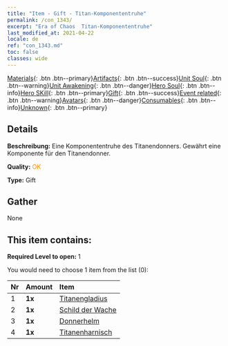 ```yaml
---
title: "Item - Gift - Titan-Komponententruhe"
permalink: /con_1343/
excerpt: "Era of Chaos  Titan-Komponententruhe"
last_modified_at: 2021-04-22
locale: de
ref: "con_1343.md"
toc: false
classes: wide
---
```

 [Materials](/ItemsDE/){: .btn .btn--primary}[Artifacts](/ItemsDE/Artifacts/){: .btn .btn--success}[Unit Soul](/ItemsDE/UnitSoul/){: .btn .btn--warning}[Unit Awakening](/ItemsDE/UnitAwakening/){: .btn .btn--danger}[Hero Soul](/ItemsDE/HeroSoul/){: .btn .btn--info}[Hero SKill](/ItemsDE/HeroSkill/){: .btn .btn--primary}[Gift](/ItemsDE/Gift/){: .btn .btn--success}[Event related](/ItemsDE/Events/){: .btn .btn--warning}[Avatars](/ItemsDE/Avatars/){: .btn .btn--danger}[Consumables](/ItemsDE/Consumables/){: .btn .btn--info}[Unknown](/ItemsDE/Unknown/){: .btn .btn--primary}

## Details
 **Beschreibung:** Eine Komponententruhe des Titanendonners. Gewährt eine Komponente für den Titanendonner.

 **Quality:** <span style="color: #FF8C00">OK</span>

 **Type:** Gift

## Gather

  None

## This item contains:

 **Required Level to open:** 1

 You would need to choose 1 item from the list (0):

  | Nr | Amount |     Item    |
  |:---|:-------|:------------|
  | 1 |  **1x** | [Titanengladius](/de/Items/art_156/) |  | 
  | 2 |  **1x** | [Schild der Wache](/de/Items/art_157/) |  | 
  | 3 |  **1x** | [Donnerhelm](/de/Items/art_158/) |  | 
  | 4 |  **1x** | [Titanenharnisch](/de/Items/art_159/) |  | 
